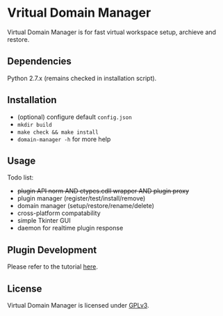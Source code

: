 # Vritual Domain Manager

Virtual Domain Manager is for fast virtual workspace setup, archieve and restore.

## Dependencies

Python 2.7.x (remains checked in installation script).

## Installation

* (optional) configure default `config.json`
* `mkdir build`
* `make check && make install`
* `domain-manager -h` for more help

## Usage

Todo list:

- ~~plugin API norm AND ctypes.cdll wrapper AND plugin proxy~~
- plugin manager (register/test/install/remove)
- domain manager (setup/restore/rename/delete)
- cross-platform compatability
- simple Tkinter GUI
- daemon for realtime plugin response

## Plugin Development

Please refer to the tutorial [here](plugin-template/README.md).

## License

Virtual Domain Manager is licensed under [GPLv3](LICENSE).
